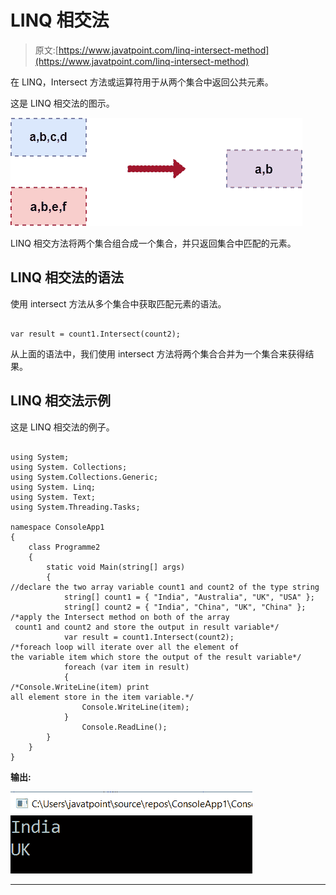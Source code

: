 # LINQ 相交法

> 原文:[https://www.javatpoint.com/linq-intersect-method](https://www.javatpoint.com/linq-intersect-method)

在 LINQ，Intersect 方法或运算符用于从两个集合中返回公共元素。

这是 LINQ 相交法的图示。

![LINQ Intersect Method](img/8d660d943d1d0392f5a1411b7070b4df.png)

LINQ 相交方法将两个集合组合成一个集合，并只返回集合中匹配的元素。

## LINQ 相交法的语法

使用 intersect 方法从多个集合中获取匹配元素的语法。

```

var result = count1.Intersect(count2);

```

从上面的语法中，我们使用 intersect 方法将两个集合合并为一个集合来获得结果。

## LINQ 相交法示例

这是 LINQ 相交法的例子。

```

using System;
using System. Collections;
using System.Collections.Generic;
using System. Linq;
using System. Text;
using System.Threading.Tasks;

namespace ConsoleApp1
{
    class Programme2
    {
        static void Main(string[] args)
        {
//declare the two array variable count1 and count2 of the type string 
            string[] count1 = { "India", "Australia", "UK", "USA" };
            string[] count2 = { "India", "China", "UK", "China" };
/*apply the Intersect method on both of the array
 count1 and count2 and store the output in result variable*/
            var result = count1.Intersect(count2);
/*foreach loop will iterate over all the element of 
the variable item which store the output of the result variable*/ 
            foreach (var item in result)
            {
/*Console.WriteLine(item) print 
all element store in the item variable.*/
                Console.WriteLine(item);
            }
                Console.ReadLine();
        }
    }
}

```

**输出:**

![LINQ Intersect Method](img/5f0ec8562f10463211d5f7d08d8b2858.png)

* * *